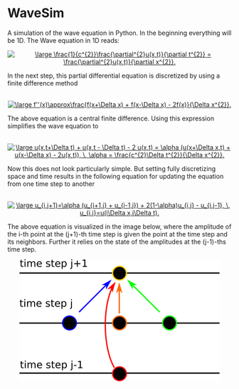 # WaveSim
A simulation of the wave equation in Python. In the beginning everything 
will be 1D. The Wave equation in 1D reads:
<br>
<p align="center">
<a href="https://www.codecogs.com/eqnedit.php?latex=\large&space;\frac{1}{c^{2}}\frac{\partial^{2}u(x,t)}{\partial&space;t^{2}}&space;=&space;\frac{\partial^{2}u(x,t)}{\partial&space;x^{2}}." target="_blank"><img src="https://latex.codecogs.com/gif.latex?\large&space;\frac{1}{c^{2}}\frac{\partial^{2}u(x,t)}{\partial&space;t^{2}}&space;=&space;\frac{\partial^{2}u(x,t)}{\partial&space;x^{2}}." title="\large \frac{1}{c^{2}}\frac{\partial^{2}u(x,t)}{\partial t^{2}} = \frac{\partial^{2}u(x,t)}{\partial x^{2}}." /></a>
</p>
In the next step, this partial differential equation is discretized by using a
finite difference method
<br>
<br>
<p align="center"><a href="https://www.codecogs.com/eqnedit.php?latex=\large&space;f''(x)\approx\frac{f(x&plus;\Delta&space;x)&space;&plus;&space;f(x-\Delta&space;x)&space;-&space;2f(x)}{\Delta&space;x^{2}}." target="_blank"><img src="https://latex.codecogs.com/gif.latex?\large&space;f''(x)\approx\frac{f(x&plus;\Delta&space;x)&space;&plus;&space;f(x-\Delta&space;x)&space;-&space;2f(x)}{\Delta&space;x^{2}}." title="\large f''(x)\approx\frac{f(x+\Delta x) + f(x-\Delta x) - 2f(x)}{\Delta x^{2}}." /></a>
</p>
The above equation is a central finite difference. Using this expression 
simplifies the wave equation to
<br>
<br>
<p align="center">
<a href="https://www.codecogs.com/eqnedit.php?latex=\large&space;u(x,t&plus;\Delta&space;t)&space;&plus;&space;u(x,t&space;-&space;\Delta&space;t)&space;-&space;2&space;u(x,t)&space;=&space;\alpha&space;(u(x&plus;\Delta&space;x,t)&space;&plus;&space;u(x-\Delta&space;x)&space;-&space;2u(x,t)),&space;\,&space;\alpha&space;=&space;\frac{c^{2}\Delta&space;t^{2}}{\Delta&space;x^{2}}." target="_blank"><img src="https://latex.codecogs.com/gif.latex?\large&space;u(x,t&plus;\Delta&space;t)&space;&plus;&space;u(x,t&space;-&space;\Delta&space;t)&space;-&space;2&space;u(x,t)&space;=&space;\alpha&space;(u(x&plus;\Delta&space;x,t)&space;&plus;&space;u(x-\Delta&space;x)&space;-&space;2u(x,t)),&space;\,&space;\alpha&space;=&space;\frac{c^{2}\Delta&space;t^{2}}{\Delta&space;x^{2}}." title="\large u(x,t+\Delta t) + u(x,t - \Delta t) - 2 u(x,t) = \alpha (u(x+\Delta x,t) + u(x-\Delta x) - 2u(x,t)), \, \alpha = \frac{c^{2}\Delta t^{2}}{\Delta x^{2}}." /></a>
</p>
Now this does not look particularly simple. But setting fully discretizing 
space and time results in the following equation for updating the equation
from one time step to another
<br>
<br>
<p align="center">
<a href="https://www.codecogs.com/eqnedit.php?latex=\large&space;u_{i,j&plus;1}=\alpha&space;(u_{i&plus;1,j}&space;&plus;&space;u_{i-1,j})&space;&plus;&space;2(1-\alpha)u_{i,j}&space;-&space;u_{i,j-1},&space;\,&space;u_{i,j}=u(i\Delta&space;x,j\Delta&space;t)." target="_blank"><img src="https://latex.codecogs.com/gif.latex?\large&space;u_{i,j&plus;1}=\alpha&space;(u_{i&plus;1,j}&space;&plus;&space;u_{i-1,j})&space;&plus;&space;2(1-\alpha)u_{i,j}&space;-&space;u_{i,j-1},&space;\,&space;u_{i,j}=u(i\Delta&space;x,j\Delta&space;t)." title="\large u_{i,j+1}=\alpha (u_{i+1,j} + u_{i-1,j}) + 2(1-\alpha)u_{i,j} - u_{i,j-1}, \, u_{i,j}=u(i\Delta x,j\Delta t)." /></a>
</p>
The above equation is visualized in the image below, where the amplitude
of the i-th point at the (j+1)-th time step is given the point at the time
step and its neighbors. Further it relies on the state of the amplitudes at
the (j-1)-ths time step.
<p align="center"> 
<img src=/images/time_step_visualization.png>
</p>
